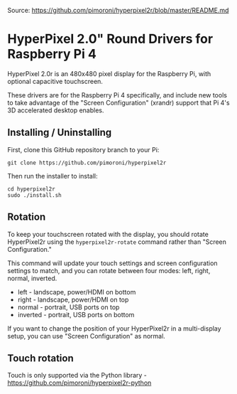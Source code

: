 Source: https://github.com/pimoroni/hyperpixel2r/blob/master/README.md

# HyperPixel 2.0" Round Drivers for Raspberry Pi 4

HyperPixel 2.0r is an 480x480 pixel display for the Raspberry Pi, with optional capacitive touchscreen.

These drivers are for the Raspberry Pi 4 specifically, and include new tools to take advantage of the "Screen Configuration" (xrandr) support that Pi 4's 3D accelerated desktop enables.

## Installing / Uninstalling

First, clone this GitHub repository branch to your Pi:

```
git clone https://github.com/pimoroni/hyperpixel2r
```

Then run the installer to install:

```
cd hyperpixel2r
sudo ./install.sh
```

## Rotation

To keep your touchscreen rotated with the display, you should rotate HyperPixel2r using the `hyperpixel2r-rotate` command rather than "Screen Configuration."

This command will update your touch settings and screen configuration settings to match, and you can rotate between four modes: left, right, normal, inverted.

* left - landscape, power/HDMI on bottom
* right - landscape, power/HDMI on top
* normal - portrait, USB ports on top
* inverted - portrait, USB ports on bottom

If you want to change the position of your HyperPixel2r in a multi-display setup, you can use "Screen Configuration" as normal.

## Touch rotation

Touch is only supported via the Python library - https://github.com/pimoroni/hyperpixel2r-python